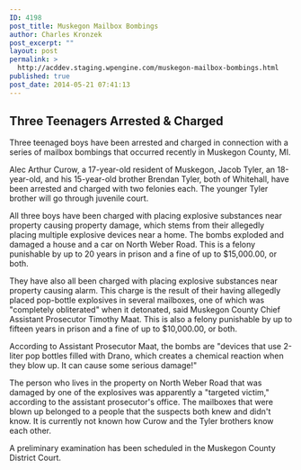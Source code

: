 ```yaml
---
ID: 4198
post_title: Muskegon Mailbox Bombings
author: Charles Kronzek
post_excerpt: ""
layout: post
permalink: >
  http://acddev.staging.wpengine.com/muskegon-mailbox-bombings.html
published: true
post_date: 2014-05-21 07:41:13
---
```

<h2><b>Three Teenagers Arrested &amp; Charged </b></h2>
Three teenaged boys have been arrested and charged in connection with a series of mailbox bombings that occurred recently in Muskegon County, MI.

Alec Arthur Curow, a 17-year-old resident of Muskegon, Jacob Tyler, an 18-year-old, and his 15-year-old brother Brendan Tyler, both of Whitehall, have been arrested and charged with two felonies each. The younger Tyler brother will go through juvenile court.

All three boys have been charged with placing explosive substances near property causing property damage, which stems from their allegedly placing multiple explosive devices near a home. The bombs exploded and damaged a house and a car on North Weber Road. This is a felony punishable by up to 20 years in prison and a fine of up to $15,000.00, or both.

They have also all been charged with placing explosive substances near property causing alarm. This charge is the result of their having allegedly placed pop-bottle explosives in several mailboxes, one of which was "completely obliterated" when it detonated, said Muskegon County Chief Assistant Prosecutor Timothy Maat. This is also a felony punishable by up to fifteen years in prison and a fine of up to $10,000.00, or both.

According to Assistant Prosecutor Maat, the bombs are "devices that use 2-liter pop bottles filled with Drano, which creates a chemical reaction when they blow up. It can cause some serious damage!"

The person who lives in the property on North Weber Road that was damaged by one of the explosives was apparently a "targeted victim," according to the assistant prosecutor's office. The mailboxes that were blown up belonged to a people that the suspects both knew and didn't know. It is currently not known how Curow and the Tyler brothers know each other.

A preliminary examination has been scheduled in the Muskegon County District Court.